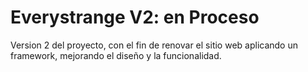 # Everystrange V2: en Proceso
Version 2 del proyecto, con el fin de renovar el sitio web aplicando un framework, mejorando el diseño y la funcionalidad. 
